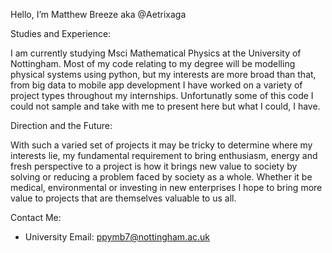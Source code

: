 Hello, I’m Matthew Breeze aka @Aetrixaga

Studies and Experience:

I am currently studying Msci Mathematical Physics at the University of Nottingham. Most of my code relating to my degree will be modelling physical systems using python,
but my interests are more broad than that, from big data to mobile app development I have worked on a variety of project types throughout my internships.
Unfortunatly some of this code I could not sample and take with me to present here but what I could, I have.
  
Direction and the Future:

With such a varied set of projects it may be tricky to determine where my interests lie, my fundamental requirement to bring enthusiasm, energy and fresh perspective to a
project is how it brings new value to society by solving or reducing a problem faced by society as a whole. Whether it be medical, environmental or investing in new
enterprises I hope to bring more value to projects that are themselves valuable to us all.

Contact Me:
- University Email: ppymb7@nottingham.ac.uk

<!---
Aetrixaga/Aetrixaga is a ✨ special ✨ repository because its `README.md` (this file) appears on your GitHub profile.
You can click the Preview link to take a look at your changes.
--->
